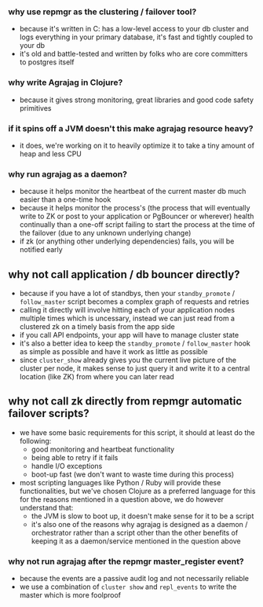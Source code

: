 ### why use repmgr as the clustering / failover tool?

* because it's written in C: has a low-level access to your db cluster and logs everything in your primary database, it's fast and tightly coupled to your db
* it's old and battle-tested and written by folks who are core committers to postgres itself

### why write Agrajag in Clojure?

* because it gives strong monitoring, great libraries and good code safety primitives

### if it spins off a JVM doesn't this make agrajag resource heavy?

* it does, we're working on it to heavily optimize it to take a tiny amount of heap and less CPU

### why run agrajag as a daemon?

* because it helps monitor the heartbeat of the current master db much easier than a one-time hook
* because it helps monitor the process's (the process that will eventually write to ZK or post to your application or PgBouncer or wherever) health continually than a one-off script failing to start the process at the time of the failover (due to any unknown underlying change) 
* if zk (or anything other underlying dependencies) fails, you will be notified early

## why not call application / db bouncer directly?
* because if you have a lot of standbys, then your `standby_promote` / `follow_master` script becomes a complex graph of requests and retries
* calling it directly will involve hitting each of your application nodes multiple times which is uncessary, instead we can just read from a clustered zk on a timely basis from the app side
* if you call API endpoints, your app will have to manage cluster state
* it's also a better idea to keep the `standby_promote` / `follow_master` hook as simple as possible and have it work as little as possible
* since `cluster_show` already gives you the current live picture of the cluster per node, it makes sense to just query it and write it to a central location (like ZK) from where you can later read

## why not call zk directly from repmgr automatic failover scripts?
* we have some basic requirements for this script, it should at least do the following:
  * good monitoring and heartbeat functionality
  * being able to retry if it fails
  * handle I/O exceptions
  * boot-up fast (we don't want to waste time during this process)
* most scripting languages like Python / Ruby will provide these functionalities, but we've chosen Clojure as a preferred language for this for the reasons mentioned in a question above, we do however understand that:
  * the JVM is slow to boot up, it doesn't make sense for it to be a script
  * it's also one of the reasons why agrajag is designed as a daemon / orchestrator rather than a script other than the other benefits of keeping it as a daemon/service mentioned in the question above

### why not run agrajag after the repmgr master_register event?

* because the events are a passive audit log and not necessarily reliable
* we use a combination of `cluster show` and `repl_events` to write the master which is more foolproof
